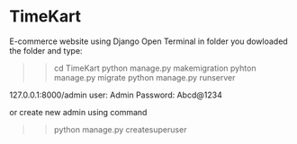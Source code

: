 # TimeKart
E-commerce website using Django
Open Terminal in folder you dowloaded the folder and type:
>>cd TimeKart
>>python manage.py makemigration
>>pyhton manage.py migrate
>>python manage.py runserver

127.0.0.1:8000/admin
user: Admin
Password: Abcd@1234

or create new admin using command
>>python manage.py createsuperuser
